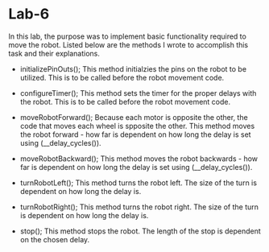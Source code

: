 Lab-6
=====

In this lab, the purpose was to implement basic functionality required to move the robot. Listed below are the methods
I wrote to accomplish this task and their explanations.

  - initializePinOuts();
      This method initialzies the pins on the robot to be utilized. This is to be called before the robot movement code.

  - configureTimer();
      This method sets the timer for the proper delays with the robot. This is to be called before the robot movement code.

  - moveRobotForward();
      Because each motor is opposite the other, the code that moves each wheel is spposite the other. This method moves the
      robot forward - how far is dependent on how long the delay is set using (__delay_cycles()).

  - moveRobotBackward();
      This method moves the robot backwards - how far is dependent on how long the delay is set using (__delay_cycles()).

  - turnRobotLeft();
      This method turns the robot left. The size of the turn is dependent on how long the delay is.

  - turnRobotRight();
      This method turns the robot right. The size of the turn is dependent on how long the delay is.

  - stop();
      This method stops the robot. The length of the stop is dependent on the chosen delay.
